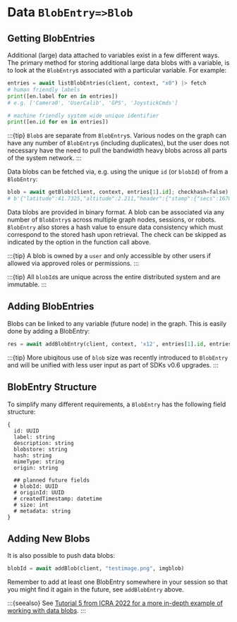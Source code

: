 # Data `BlobEntry=>Blob`

## Getting BlobEntries

Additional (large) data attached to variables exist in a few different ways.  The primary method for storing additional large data blobs with a variable, is to look at the `BlobEntry`s associated with a particular variable.  For example:
```python
entries = await listBlobEntries(client, context, "x0") |> fetch
# human friendly labels
print([en.label for en in entries])
# e.g. ['Camera0', 'UserCalib', 'GPS', 'JoystickCmds']

# machine friendly system wide unique identifier
print([en.id for en in entries])
```

:::{tip}
`Blob`s are separate from `BlobEntry`s.  Various nodes on the graph can have any number of `BlobEntry`s (including duplicates), but the user does not necessary have the need to pull the bandwidth heavy blobs across all parts of the system network.
:::

Data blobs can be fetched via, e.g. using the unique `id` (or `blobId`) of from a `BlobEntry`:
```python
blob = await getBlob(client, context, entries[1].id]; checkhash=false)
# b'{"latitude":41.7325,"altitude":2.211,"header":{"stamp":{"secs":1670378554,"nsecs":000624417},"seq":91,"frame_id":"gps","_type":"ROS1/std_msgs/Header"},"status":{"status":0,"service":1},"position_covariance":[0.265225,0.0,0.0,0.0,0.265225,0.0,0.0,0.0,0.556516],"longitude":-49.946944,"_type":"ROS1/sensor_msgs/NavSatFix","position_covariance_type":2}'
```

Data blobs are provided in binary format.  A blob can be associated via any number of `BlobEntry`s across multiple graph nodes, sessions, or robots.  `BlobEntry` also stores a hash value to ensure data consistency which must correspond to the stored hash upon retrieval.  The check can be skipped as indicated by the option in the function call above.


:::{tip}
A blob is owned by a `user` and only accessible by other users if allowed via approved roles or permissions.
:::

:::{tip}
All `blobId`s are unique across the entire distributed system and are immutable.
:::

## Adding BlobEntries

Blobs can be linked to any variable (future node) in the graph.  This is easily done by adding a BlobEntry:
```python
res = await addBlobEntry(client, context, 'x12', entries[1].id, entries[1].label, len(blob), entries[1].mimeType)
```

:::{tip}
More ubiqitous use of `blob` size was recently introduced to `BlobEntry` and will be unified with less user input as part of SDKs v0.6 upgrades.
:::

## BlobEntry Structure

To simplify many different requirements, a `BlobEntry` has the following field structure:
```
{
  id: UUID
  label: string
  description: string
  blobstore: string
  hash: string
  mimeType: string
  origin: string

  ## planned future fields
  # blobId: UUID
  # originId: UUID
  # createdTimestamp: datetime
  # size: int
  # metadata: string
}
```

## Adding New Blobs

It is also possible to push data blobs:
```python
blobId = await addBlob(client, "testimage.png", imgblob)
```

Remember to add at least one BlobEntry somewhere in your session so that you might find it again in the future, see `addBlobEntry` above.

:::{seealso}
See [Tutorial 5 from ICRA 2022 for a more in-depth example of working with data blobs](sdkpynb:python/navability-sdk/icra-5-marineexample).
:::

<!-- ```@docs
listBlobEntries
getBlob
``` -->